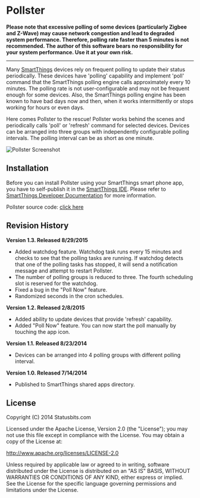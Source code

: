 Pollster
========

**Please note that excessive polling of some devices (particularly Zigbee and
Z-Wave) may cause network congestion and lead to degraded system performance.
Therefore, polling rate faster than 5 minutes is not recommended. The author
of this software bears no responsibility for your system performance. Use it
at your own risk.**

----

Many [SmartThings](http://www.smartthings.com) devices rely on frequent
polling to update their status periodically. These devices have 'polling'
capability and implement 'poll' command that the SmartThings polling engine
calls approximately every 10 minutes. The polling rate is not user-configurable
and may not be frequent enough for some devices. Also, the SmartThings polling
engine has been known to have bad days now and then, when it works
intermittently or stops working for hours or even days.

Here comes Pollster to the rescue! Pollster works behind the scenes and
periodically calls 'poll' or 'refresh' command for selected devices. Devices
can be arranged into three groups with independently configurable polling
intervals. The polling interval can be as short as one minute.

![Pollster Screenshot](http://statusbits.github.io/images/Pollster_1.2.jpg)


Installation
------------

Before you can install Pollster using your SmartThings smart phone app, you
have to self-publish it in the [SmartThings IDE](https://graph.api.smartthings.com).
Please refer to [SmartThings Developer Documentation](http://docs.smartthings.com/en/latest/index.html)
for more information.

Pollster source code: [click here](https://raw.githubusercontent.com/statusbits/smartthings/master/smartapps/statusbits/pollster.src/pollster.groovy)


Revision History
----------------

**Version 1.3. Released 8/29/2015**
* Added watchdog feature. Watchdog task runs every 15 minutes and checks to
  see that the polling tasks are running. If watchdog detects that one of the
  polling tasks has stopped, it will send a notification message and attempt
  to restart Pollster. 
* The number of polling groups is reduced to three. The fourth scheduling slot
  is reserved for the watchdog.
* Fixed a bug in the "Poll Now" feature.
* Randomized seconds in the cron schedules.

**Version 1.2. Released 2/8/2015**
* Added ability to update devices that provide 'refresh' capability.
* Added "Poll Now" feature. You can now start the poll manually by touching
the app icon.

**Version 1.1. Released 8/23/2014**
* Devices can be arranged into 4 polling groups with different polling
interval.

**Version 1.0. Released 7/14/2014** 
* Published to SmartThings shared apps directory.


License
-------

Copyright (C) 2014 Statusbits.com

Licensed under the Apache License, Version 2.0 (the "License"); you may not
use this file except in compliance with the License. You may obtain a copy
of the License at:

<http://www.apache.org/licenses/LICENSE-2.0>

Unless required by applicable law or agreed to in writing, software
distributed under the License is distributed on an "AS IS" BASIS, WITHOUT
WARRANTIES OR CONDITIONS OF ANY KIND, either express or implied. See the
License  for the specific language governing permissions and limitations
under the License.
